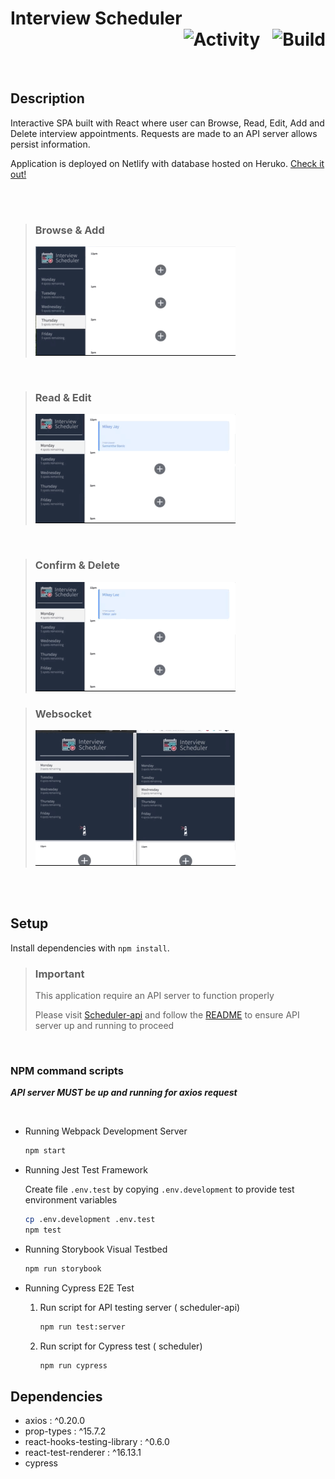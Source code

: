 # Interview Scheduler <div style="text-align: right"> <img src="https://img.shields.io/github/last-commit/blacitea/scheduler?style=flat-square" alt="Activity"> &nbsp; <img src="https://img.shields.io/netlify/2793a41d-0f44-48bf-a089-b81341630ebf?style=flat-square" alt="Build"> </div>

<br/>

## Description

Interactive SPA built with React where user can Browse, Read, Edit, Add and Delete interview appointments. Requests are made to an API server allows persist information.

Application is deployed on Netlify with database hosted on Heruko. [Check it out!](https://dazzling-kalam-f952d0.netlify.app/)

<br/>
<br/>

> ### Browse & Add
>
> ![Browse & Create](https://raw.githubusercontent.com/blacitea/scheduler/master/public/gif/create_appointment.gif)

<br/>

> ### Read & Edit
>
> ![Select & Edit](https://raw.githubusercontent.com/blacitea/scheduler/master/public/gif/edit_appointment.gif)

<br/>

> ### Confirm & Delete
>
> ![User confirm & Delete](https://raw.githubusercontent.com/blacitea/scheduler/master/public/gif/delete_appointment.gif)

> ### Websocket
>
> ![Update auto push to all clients](https://raw.githubusercontent.com/blacitea/scheduler/master/public/gif/websocket_push_to_clients.gif)

<br>
<br>

## Setup

Install dependencies with `npm install`.

> ### Important
>
> This application require an API server to function properly
>
> Please visit [Scheduler-api](https://github.com/blacitea/scheduler-api) and follow the [README](https://github.com/blacitea/scheduler-api/blob/master/README.md) to ensure API server up and running to proceed

<br/>

### NPM command scripts

**_API server MUST be up and running for axios request_**

<br/>

- Running Webpack Development Server

  ```sh
  npm start
  ```

- Running Jest Test Framework

  Create file `.env.test` by copying `.env.development` to provide test environment variables

  ```sh
  cp .env.development .env.test
  npm test
  ```

- Running Storybook Visual Testbed

  ```sh
  npm run storybook
  ```

- Running Cypress E2E Test

  1. Run script for API testing server ( scheduler-api)

     ```sh
     npm run test:server
     ```

  2. Run script for Cypress test ( scheduler)

     ```sh
     npm run cypress
     ```

## Dependencies

- axios : ^0.20.0
- prop-types : ^15.7.2
- react-hooks-testing-library : ^0.6.0
- react-test-renderer : ^16.13.1
- cypress
